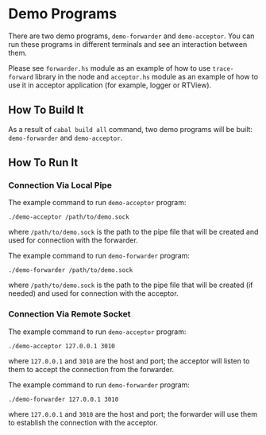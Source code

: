 # Demo Programs

There are two demo programs, `demo-forwarder` and `demo-acceptor`. You can run these programs in different terminals and see an interaction between them.

Please see `forwarder.hs` module as an example of how to use `trace-forward` library in the node and `acceptor.hs` module as an example of how to use it in acceptor application (for example, logger or RTView).

## How To Build It

As a result of `cabal build all` command, two demo programs will be built: `demo-forwarder` and `demo-acceptor`.

## How To Run It

### Connection Via Local Pipe

The example command to run `demo-acceptor` program:

```
./demo-acceptor /path/to/demo.sock
```

where `/path/to/demo.sock` is the path to the pipe file that will be created and used for connection with the forwarder.

The example command to run `demo-forwarder` program:

```
./demo-forwarder /path/to/demo.sock
```

where `/path/to/demo.sock` is the path to the pipe file that will be created (if needed) and used for connection with the acceptor.

### Connection Via Remote Socket

The example command to run `demo-acceptor` program:

```
./demo-acceptor 127.0.0.1 3010
```

where `127.0.0.1` and `3010` are the host and port; the acceptor will listen to them to accept the connection from the forwarder.

The example command to run `demo-forwarder` program:

```
./demo-forwarder 127.0.0.1 3010
```

where `127.0.0.1` and `3010` are the host and port; the forwarder will use them to establish the connection with the acceptor.
